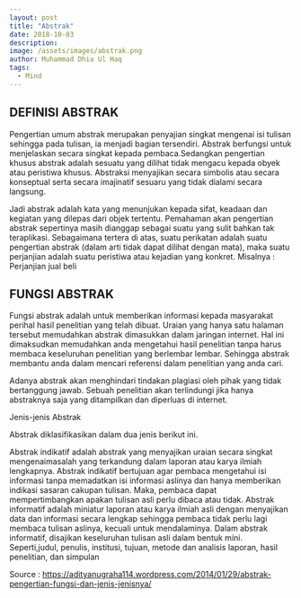 ```yaml
---
layout: post
title: "Abstrak"
date: 2018-10-03
description: 
image: /assets/images/abstrak.png
author: Muhammad Dhia Ul Haq
tags: 
  - Mind
---
```

## DEFINISI ABSTRAK

Pengertian umum abstrak merupakan penyajian singkat mengenai isi tulisan sehingga pada tulisan, ia menjadi bagian tersendiri. Abstrak berfungsi untuk menjelaskan secara singkat kepada pembaca.Sedangkan pengertian khusus abstrak adalah sesuatu yang dilihat tidak mengacu kepada obyek atau peristiwa khusus. Abstraksi menyajikan secara simbolis atau secara konseptual serta secara imajinatif sesuaru yang tidak dialami secara langsung.

Jadi abstrak adalah kata yang menunjukan kepada sifat, keadaan dan kegiatan yang dilepas dari objek tertentu. Pemahaman akan pengertian abstrak sepertinya masih dianggap sebagai suatu yang sulit bahkan tak teraplikasi. Sebagaimana tertera di atas, suatu perikatan adalah suatu pengertian abstrak (dalam arti tidak dapat dilihat dengan mata), maka suatu perjanjian adalah suatu peristiwa atau kejadian yang konkret. Misalnya : Perjanjian jual beli

## FUNGSI ABSTRAK

Fungsi abstrak adalah untuk memberikan informasi kepada masyarakat perihal hasil penelitian yang telah dibuat. Uraian yang hanya satu halaman tersebut memudahkan abstrak dimasukkan dalam jaringan internet. Hal ini dimaksudkan memudahkan anda mengetahui hasil penelitian tanpa harus membaca keseluruhan penelitian yang berlembar lembar. Sehingga abstrak membantu anda dalam mencari referensi dalam penelitian yang anda cari.

Adanya abstrak akan menghindari tindakan plagiasi oleh pihak yang tidak bertanggung jawab. Sebuah penelitian akan terlindungi jika hanya abstraknya saja yang ditampilkan dan diperluas di internet.

Jenis-jenis Abstrak

Abstrak diklasifikasikan dalam dua jenis berikut ini.

Abstrak indikatif adalah abstrak yang menyajikan uraian secara singkat mengenaimasalah yang terkandung dalam laporan atau karya ilmiah lengkapnya. Abstrak indikatif bertujuan agar pembaca mengetahui isi informasi tanpa memadatkan isi informasi aslinya dan hanya memberikan indikasi sasaran cakupan tulisan. Maka, pembaca dapat mempertimbangkan apakan tulisan asli perlu dibaca atau tidak.
Abstrak informatif adalah miniatur laporan atau karya ilmiah asli dengan menyajikan data dan informasi secara lengkap sehingga pembaca tidak perlu lagi membaca tulisan aslinya, kecuali untuk mendalaminya. Dalam abstrak informatif, disajikan keseluruhan tulisan asli dalam bentuk mini. Seperti,judul, penulis, institusi, tujuan, metode dan analisis laporan, hasil penelitian, dan simpulan

Source : https://adityanugraha114.wordpress.com/2014/01/29/abstrak-pengertian-fungsi-dan-jenis-jenisnya/